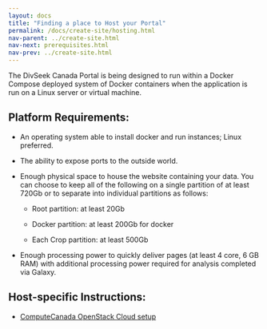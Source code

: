 ```yaml
---
layout: docs
title: "Finding a place to Host your Portal"
permalink: /docs/create-site/hosting.html
nav-parent: ../create-site.html
nav-next: prerequisites.html
nav-prev: ../create-site.html
---
```


The DivSeek Canada Portal is being designed to run within a Docker Compose deployed system of Docker containers when the application is run on a Linux server or virtual machine.

## Platform Requirements:

 - An operating system able to install docker and run instances; Linux preferred.

 - The ability to expose ports to the outside world.

 - Enough physical space to house the website containing your data. You can choose to keep all of the following on a single partition of at least 720Gb or to separate into individual partitions as follows:

   - Root partition: at least 20Gb

   - Docker partition: at least 200Gb for docker

   - Each Crop partition: at least 500Gb

 - Enough processing power to quickly deliver pages (at least 4 core, 6 GB RAM) with additional processing power required for analysis completed via Galaxy.

## Host-specific Instructions:

 - [ComputeCanada OpenStack Cloud setup](compute-canada.html)
